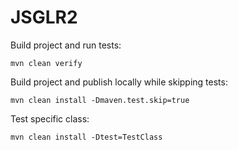 # JSGLR2

Build project and run tests:

```
mvn clean verify
```

Build project and publish locally while skipping tests:

```
mvn clean install -Dmaven.test.skip=true
```

Test specific class:

```
mvn clean install -Dtest=TestClass
```
